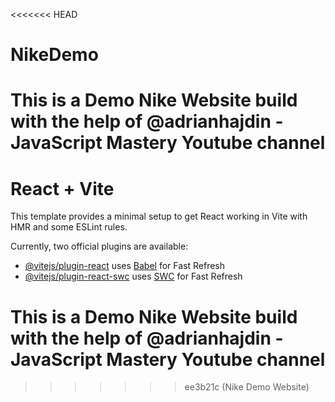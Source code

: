 <<<<<<< HEAD
# NikeDemo
This is a Demo Nike Website build with the help of @adrianhajdin - JavaScript Mastery Youtube channel
=======
# React + Vite

This template provides a minimal setup to get React working in Vite with HMR and some ESLint rules.

Currently, two official plugins are available:

- [@vitejs/plugin-react](https://github.com/vitejs/vite-plugin-react/blob/main/packages/plugin-react/README.md) uses [Babel](https://babeljs.io/) for Fast Refresh
- [@vitejs/plugin-react-swc](https://github.com/vitejs/vite-plugin-react-swc) uses [SWC](https://swc.rs/) for Fast Refresh
# This is a Demo Nike Website build with the help of @adrianhajdin - JavaScript Mastery Youtube channel
>>>>>>> ee3b21c (Nike Demo Website)
